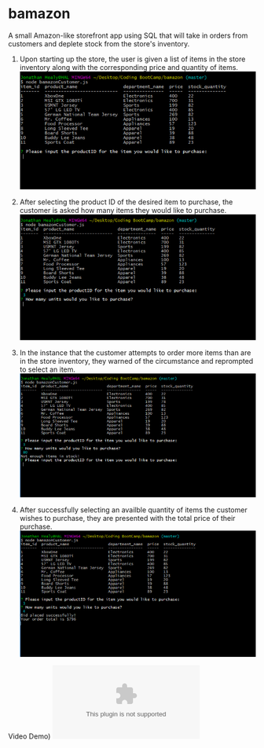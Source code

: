 # bamazon
A small Amazon-like storefront app using SQL that will take in orders from customers and deplete stock from the store's inventory.



1) Upon starting up the store, the user is given a list of items in the store inventory along with the corresponding price and quantity of items. <br>
![alt text](https://github.com/jheal006/bamazon/blob/master/assets/Capture1.PNG)

2) After selecting the product ID of the desired item to purchase, the customer is asked how many items they would like to purchase.<br>
![alt text](https://github.com/jheal006/bamazon/blob/master/assets/Capture2.PNG)


3) In the instance that the customer attempts to order more items than are in the store inventory, they warned of the circumstance and reprompted to select an item.<br>
![alt text](https://github.com/jheal006/bamazon/blob/master/assets/Capture5.png)



4) After successfully selecting an availble quantity of items the customer wishes to purchase, they are presented with the total price of their purchase. <br>
![alt text](https://github.com/jheal006/bamazon/blob/master/assets/Capture3.PNG)


Video Demo)
![alt text](https://github.com/jheal006/bamazon/blob/master/assets/ScreenCaptureProject3.zip)
